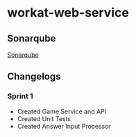# workat-web-service
## Sonarqube
[Sonarqube](https://sonarqube.cs.ui.ac.id/dashboard?id=AdvProg_reguler-2022_student_kelas-b_2006524896-Adrian-Ardizza_workat-project_workat-web-service_AYBW3n3bmTzPxwcesGd3)

## Changelogs
### Sprint 1
- Created Game Service and API
- Created Unit Tests
- Created Answer Input Processor
